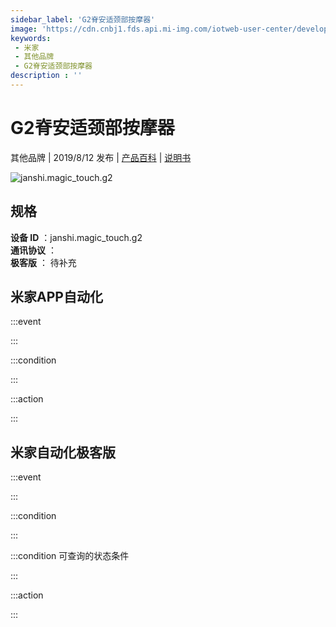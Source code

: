 ```yaml
---
sidebar_label: 'G2脊安适颈部按摩器'
image: 'https://cdn.cnbj1.fds.api.mi-img.com/iotweb-user-center/developer_1679047615014UmfyKIVs.png?GalaxyAccessKeyId=AKVGLQWBOVIRQ3XLEW&Expires=9223372036854775807&Signature=NpcU7mGAOVAXgnifqMlDo5QDjxM='
keywords: 
 - 米家
 - 其他品牌
 - G2脊安适颈部按摩器
description : ''
---
```

# G2脊安适颈部按摩器

其他品牌 | 2019/8/12 发布 | [产品百科](https://home.mi.com/webapp/content/baike/product/index.html?model=janshi.magic_touch.g2/) | [说明书](https://home.mi.com/views/introduction.html?model=janshi.magic_touch.g2&region=cn)

![janshi.magic_touch.g2](https://cdn.cnbj1.fds.api.mi-img.com/iotweb-user-center/developer_1679047615014UmfyKIVs.png?GalaxyAccessKeyId=AKVGLQWBOVIRQ3XLEW&Expires=9223372036854775807&Signature=NpcU7mGAOVAXgnifqMlDo5QDjxM=)

## 规格  
> 
**设备 ID** ：janshi.magic_touch.g2  
**通讯协议** ：  
**极客版**  ： 待补充 


## 米家APP自动化  

:::event  

:::

:::condition  

:::

:::action   

:::

## 米家自动化极客版  

:::event  

:::

:::condition  

:::

:::condition 可查询的状态条件  

:::

:::action  

:::

        

